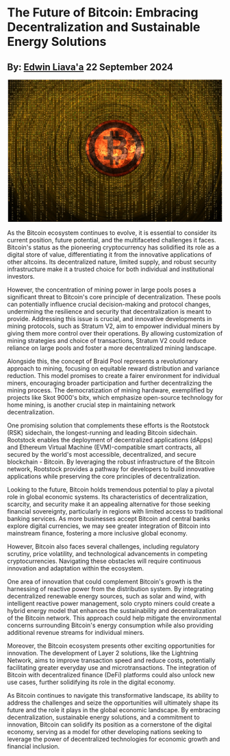 #  The Future of Bitcoin: Embracing Decentralization and Sustainable Energy Solutions
## By: [Edwin Liava'a](https://github.com/EdwinLiavaa) 22 September 2024

<p align="center">
 <img width="500" src="https://github.com/EdwinLiavaa/liavaa.space/blob/main/blog/20240922/pic.png">
</p>

As the Bitcoin ecosystem continues to evolve, it is essential to consider its current position, future potential, and the multifaceted challenges it faces. Bitcoin's status as the pioneering cryptocurrency has solidified its role as a digital store of value, differentiating it from the innovative applications of other altcoins. Its decentralized nature, limited supply, and robust security infrastructure make it a trusted choice for both individual and institutional investors.

However, the concentration of mining power in large pools poses a significant threat to Bitcoin's core principle of decentralization. These pools can potentially influence crucial decision-making and protocol changes, undermining the resilience and security that decentralization is meant to provide. Addressing this issue is crucial, and innovative developments in mining protocols, such as Stratum V2, aim to empower individual miners by giving them more control over their operations. By allowing customization of mining strategies and choice of transactions, Stratum V2 could reduce reliance on large pools and foster a more decentralized mining landscape.

Alongside this, the concept of Braid Pool represents a revolutionary approach to mining, focusing on equitable reward distribution and variance reduction. This model promises to create a fairer environment for individual miners, encouraging broader participation and further decentralizing the mining process. The democratization of mining hardware, exemplified by projects like Skot 9000's bitx, which emphasize open-source technology for home mining, is another crucial step in maintaining network decentralization.

One promising solution that complements these efforts is the Rootstock (RSK) sidechain, the longest-running and leading Bitcoin sidechain. Rootstock enables the deployment of decentralized applications (dApps) and Ethereum Virtual Machine (EVM)-compatible smart contracts, all secured by the world's most accessible, decentralized, and secure blockchain - Bitcoin. By leveraging the robust infrastructure of the Bitcoin network, Rootstock provides a pathway for developers to build innovative applications while preserving the core principles of decentralization.

Looking to the future, Bitcoin holds tremendous potential to play a pivotal role in global economic systems. Its characteristics of decentralization, scarcity, and security make it an appealing alternative for those seeking financial sovereignty, particularly in regions with limited access to traditional banking services. As more businesses accept Bitcoin and central banks explore digital currencies, we may see greater integration of Bitcoin into mainstream finance, fostering a more inclusive global economy.

However, Bitcoin also faces several challenges, including regulatory scrutiny, price volatility, and technological advancements in competing cryptocurrencies. Navigating these obstacles will require continuous innovation and adaptation within the ecosystem.

One area of innovation that could complement Bitcoin's growth is the harnessing of reactive power from the distribution system. By integrating decentralized renewable energy sources, such as solar and wind, with intelligent reactive power management, solo crypto miners could create a hybrid energy model that enhances the sustainability and decentralization of the Bitcoin network. This approach could help mitigate the environmental concerns surrounding Bitcoin's energy consumption while also providing additional revenue streams for individual miners.

Moreover, the Bitcoin ecosystem presents other exciting opportunities for innovation. The development of Layer 2 solutions, like the Lightning Network, aims to improve transaction speed and reduce costs, potentially facilitating greater everyday use and microtransactions. The integration of Bitcoin with decentralized finance (DeFi) platforms could also unlock new use cases, further solidifying its role in the digital economy.

As Bitcoin continues to navigate this transformative landscape, its ability to address the challenges and seize the opportunities will ultimately shape its future and the role it plays in the global economic landscape. By embracing decentralization, sustainable energy solutions, and a commitment to innovation, Bitcoin can solidify its position as a cornerstone of the digital economy, serving as a model for other developing nations seeking to leverage the power of decentralized technologies for economic growth and financial inclusion.

